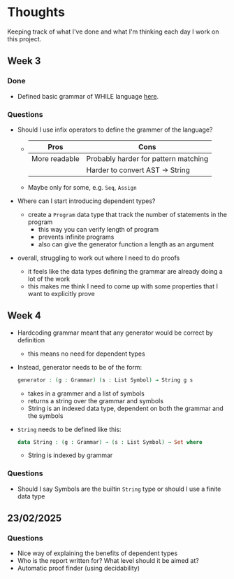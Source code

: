 # Thoughts

<!-- markdownlint-disable MD013 MD024-->

Keeping track of what I've done and what I'm thinking each day I work on this
project.

## Week 3

### Done

- Defined basic grammar of WHILE language [here](https://github.com/ak22112/program-generator/blob/cd4496eafd5430505d9ddcfb48cc368ef8de3a3a/grammar/Grammar.agda).

### Questions

- Should I use infix operators to define the grammer of the language?

  - | Pros          | Cons                                 |
    | ------------- | ------------------------------------ |
    | More readable | Probably harder for pattern matching |
    |               | Harder to convert AST -> String      |

  - Maybe only for some, e.g. `Seq`, `Assign`

- Where can I start introducing dependent types?

  - create a `Program` data type that track the number of statements in the program
    - this way you can verify length of program
    - prevents infinite programs
    - also can give the generator function a length as an argument

- overall, struggling to work out where I need to do proofs
  - it feels like the data types defining the grammar are already doing a lot
    of the work
  - this makes me think I need to come up with some properties that I want to
    explicitly prove

## Week 4

- Hardcoding grammar meant that any generator would be correct by definition

  - this means no need for dependent types

- Instead, generator needs to be of the form:

  ```agda
  generator : (g : Grammar) (s : List Symbol) → String g s
  ```

  - takes in a grammer and a list of symbols
  - returns a string over the grammar and symbols
  - String is an indexed data type, dependent on both the grammar and the symbols

- `String` needs to be defined like this:

  ```agda
  data String : (g : Grammar) → (s : List Symbol) → Set where
  ```

  - String is indexed by grammar

### Questions

- Should I say Symbols are the builtin `String` type or should I use a finite data type

## 23/02/2025

### Questions

- Nice way of explaining the benefits of dependent types
- Who is the report written for? What level should it be aimed at?
- Automatic proof finder (using decidability)
